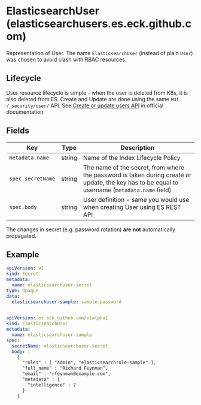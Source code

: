 # ElasticsearchUser (elasticsearchusers.es.eck.github.com)

Representation of User. The name `ElasticsearchUser` (instead of plain `User`)
was chosen to avoid clash with RBAC resources.

## Lifecycle

User resource lifecycle is simple - when the user is deleted from K8s, 
it is also deleted from ES.
Create and Update are done using the same `PUT /_security/user/` API.
See [Create or update users API](https://www.elastic.co/guide/en/elasticsearch/reference/current/security-api-put-user.html)
in official documentation.

## Fields

| Key               | Type   | Description                                                                                                                                   |
|-------------------|--------|-----------------------------------------------------------------------------------------------------------------------------------------------|
| `metadata.name`   | string | Name of the Index Lifecycle Policy                                                                                                            |
| `spec.secretName` | string | The name of the secret, from where the password is taken during create or update, the key has to be equal to username (`metadata.name` field) |
| `spec.body`       | string | User definition - same you would use when creating User using ES REST API                                                                     |

The changes in secret (e.g. password rotation) **are not** automatically propagated.

## Example

```yaml
apiVersion: v1
kind: Secret
metadata:
  name: elasticsearchuser-secret
type: Opaque
data:
  elasticsearchuser-sample: sample.password

---
apiVersion: es.eck.github.com/v1alpha1
kind: ElasticsearchUser
metadata:
  name: elasticsearchuser-sample
spec:
  secretName: elasticsearchuser-secret
  body: |
    {
      "roles" : [ "admin", "elasticsearchrole-sample" ],
      "full_name" : "Richard Feynman",
      "email" : "rfeynman@example.com",
      "metadata" : {
        "intelligence" : 7
      }
    }
```
